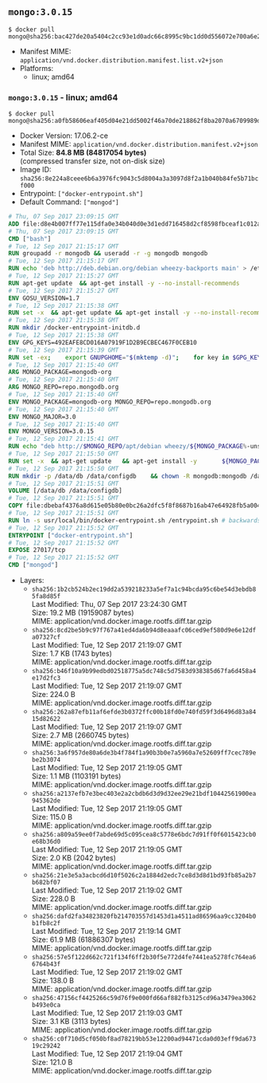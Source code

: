## `mongo:3.0.15`

```console
$ docker pull mongo@sha256:bac427de20a5404c2cc93e1d0adc66c8995c9bc1dd0d556072e700a6e2d2d065
```

-	Manifest MIME: `application/vnd.docker.distribution.manifest.list.v2+json`
-	Platforms:
	-	linux; amd64

### `mongo:3.0.15` - linux; amd64

```console
$ docker pull mongo@sha256:a0fb58606eaf405d04e21dd5002f46a70de218862f8ba2070a6709989d049ab6
```

-	Docker Version: 17.06.2-ce
-	Manifest MIME: `application/vnd.docker.distribution.manifest.v2+json`
-	Total Size: **84.8 MB (84817054 bytes)**  
	(compressed transfer size, not on-disk size)
-	Image ID: `sha256:8e224a8ceee6b6a3976fc9043c5d8004a3a3097d8f2a1b040b84fe5b71bcf000`
-	Entrypoint: `["docker-entrypoint.sh"]`
-	Default Command: `["mongod"]`

```dockerfile
# Thu, 07 Sep 2017 23:09:15 GMT
ADD file:d8e4b007ff77e115dfa0e34b040d0e3d1edd716458d2cf8598fbceaf1c012a5a in / 
# Thu, 07 Sep 2017 23:09:15 GMT
CMD ["bash"]
# Tue, 12 Sep 2017 21:15:17 GMT
RUN groupadd -r mongodb && useradd -r -g mongodb mongodb
# Tue, 12 Sep 2017 21:15:17 GMT
RUN echo 'deb http://deb.debian.org/debian wheezy-backports main' > /etc/apt/sources.list.d/backports.list
# Tue, 12 Sep 2017 21:15:27 GMT
RUN apt-get update 	&& apt-get install -y --no-install-recommends 		ca-certificates 		jq 		numactl 		procps 	&& rm -rf /var/lib/apt/lists/*
# Tue, 12 Sep 2017 21:15:27 GMT
ENV GOSU_VERSION=1.7
# Tue, 12 Sep 2017 21:15:38 GMT
RUN set -x 	&& apt-get update && apt-get install -y --no-install-recommends wget && rm -rf /var/lib/apt/lists/* 	&& wget -O /usr/local/bin/gosu "https://github.com/tianon/gosu/releases/download/$GOSU_VERSION/gosu-$(dpkg --print-architecture)" 	&& wget -O /usr/local/bin/gosu.asc "https://github.com/tianon/gosu/releases/download/$GOSU_VERSION/gosu-$(dpkg --print-architecture).asc" 	&& export GNUPGHOME="$(mktemp -d)" 	&& gpg --keyserver ha.pool.sks-keyservers.net --recv-keys B42F6819007F00F88E364FD4036A9C25BF357DD4 	&& gpg --batch --verify /usr/local/bin/gosu.asc /usr/local/bin/gosu 	&& rm -r "$GNUPGHOME" /usr/local/bin/gosu.asc 	&& chmod +x /usr/local/bin/gosu 	&& gosu nobody true 	&& apt-get purge -y --auto-remove wget
# Tue, 12 Sep 2017 21:15:38 GMT
RUN mkdir /docker-entrypoint-initdb.d
# Tue, 12 Sep 2017 21:15:38 GMT
ENV GPG_KEYS=492EAFE8CD016A07919F1D2B9ECBEC467F0CEB10
# Tue, 12 Sep 2017 21:15:39 GMT
RUN set -ex; 	export GNUPGHOME="$(mktemp -d)"; 	for key in $GPG_KEYS; do 		gpg --keyserver ha.pool.sks-keyservers.net --recv-keys "$key"; 	done; 	gpg --export $GPG_KEYS > /etc/apt/trusted.gpg.d/mongodb.gpg; 	rm -r "$GNUPGHOME"; 	apt-key list
# Tue, 12 Sep 2017 21:15:40 GMT
ARG MONGO_PACKAGE=mongodb-org
# Tue, 12 Sep 2017 21:15:40 GMT
ARG MONGO_REPO=repo.mongodb.org
# Tue, 12 Sep 2017 21:15:40 GMT
ENV MONGO_PACKAGE=mongodb-org MONGO_REPO=repo.mongodb.org
# Tue, 12 Sep 2017 21:15:40 GMT
ENV MONGO_MAJOR=3.0
# Tue, 12 Sep 2017 21:15:40 GMT
ENV MONGO_VERSION=3.0.15
# Tue, 12 Sep 2017 21:15:41 GMT
RUN echo "deb http://$MONGO_REPO/apt/debian wheezy/${MONGO_PACKAGE%-unstable}/$MONGO_MAJOR main" | tee "/etc/apt/sources.list.d/${MONGO_PACKAGE%-unstable}.list"
# Tue, 12 Sep 2017 21:15:50 GMT
RUN set -x 	&& apt-get update 	&& apt-get install -y 		${MONGO_PACKAGE}=$MONGO_VERSION 		${MONGO_PACKAGE}-server=$MONGO_VERSION 		${MONGO_PACKAGE}-shell=$MONGO_VERSION 		${MONGO_PACKAGE}-mongos=$MONGO_VERSION 		${MONGO_PACKAGE}-tools=$MONGO_VERSION 	&& rm -rf /var/lib/apt/lists/* 	&& rm -rf /var/lib/mongodb 	&& mv /etc/mongod.conf /etc/mongod.conf.orig
# Tue, 12 Sep 2017 21:15:50 GMT
RUN mkdir -p /data/db /data/configdb 	&& chown -R mongodb:mongodb /data/db /data/configdb
# Tue, 12 Sep 2017 21:15:51 GMT
VOLUME [/data/db /data/configdb]
# Tue, 12 Sep 2017 21:15:51 GMT
COPY file:dbebaf4376a8d615e05b80e0bc26a2dfc5f8f8687b16ab47e64928fb5a00498d in /usr/local/bin/ 
# Tue, 12 Sep 2017 21:15:51 GMT
RUN ln -s usr/local/bin/docker-entrypoint.sh /entrypoint.sh # backwards compat
# Tue, 12 Sep 2017 21:15:52 GMT
ENTRYPOINT ["docker-entrypoint.sh"]
# Tue, 12 Sep 2017 21:15:52 GMT
EXPOSE 27017/tcp
# Tue, 12 Sep 2017 21:15:52 GMT
CMD ["mongod"]
```

-	Layers:
	-	`sha256:1b2cb524b2ec19dd2a539218233a5ef7a1c94bcda95c6be54d3ebdb85fa8d85f`  
		Last Modified: Thu, 07 Sep 2017 23:24:30 GMT  
		Size: 19.2 MB (19159087 bytes)  
		MIME: application/vnd.docker.image.rootfs.diff.tar.gzip
	-	`sha256:8cd2be5b9c97f767a41ed4da6b94d8eaaafc06ced9ef580d9e6e12dfa07327cf`  
		Last Modified: Tue, 12 Sep 2017 21:19:07 GMT  
		Size: 1.7 KB (1743 bytes)  
		MIME: application/vnd.docker.image.rootfs.diff.tar.gzip
	-	`sha256:b46f10a9b99edbd02518775a5dc748c5d7583d938385d67fa6d458a4e17d2fc3`  
		Last Modified: Tue, 12 Sep 2017 21:19:07 GMT  
		Size: 224.0 B  
		MIME: application/vnd.docker.image.rootfs.diff.tar.gzip
	-	`sha256:262a87efb11af6efde3b0372ffc00b18fd0e740fd59f3d6496d83a8415d82622`  
		Last Modified: Tue, 12 Sep 2017 21:19:07 GMT  
		Size: 2.7 MB (2660745 bytes)  
		MIME: application/vnd.docker.image.rootfs.diff.tar.gzip
	-	`sha256:3a6f957de80a6de3b4f784f1a90b3b0e7a5960a7e52609ff7cec789ebe2b3074`  
		Last Modified: Tue, 12 Sep 2017 21:19:05 GMT  
		Size: 1.1 MB (1103191 bytes)  
		MIME: application/vnd.docker.image.rootfs.diff.tar.gzip
	-	`sha256:a2137efb7e3bec403e2a2cbdb6d3d9d32ee29e21bdf10442561900ea945362de`  
		Last Modified: Tue, 12 Sep 2017 21:19:05 GMT  
		Size: 115.0 B  
		MIME: application/vnd.docker.image.rootfs.diff.tar.gzip
	-	`sha256:a809a59ee0f7abde69d5c095cea8c5778e6bdc7d91ff0f6015423cb0e68b36d0`  
		Last Modified: Tue, 12 Sep 2017 21:19:05 GMT  
		Size: 2.0 KB (2042 bytes)  
		MIME: application/vnd.docker.image.rootfs.diff.tar.gzip
	-	`sha256:21e3e5a3acbcd6d10f5026c2a1884d2edc7ce8d3d8d1bd93fb85a2b7b682bf07`  
		Last Modified: Tue, 12 Sep 2017 21:19:02 GMT  
		Size: 228.0 B  
		MIME: application/vnd.docker.image.rootfs.diff.tar.gzip
	-	`sha256:dafd2fa34823820fb214703557d1453d1a4511ad86596aa9cc3204b0b1fb8c2f`  
		Last Modified: Tue, 12 Sep 2017 21:19:14 GMT  
		Size: 61.9 MB (61886307 bytes)  
		MIME: application/vnd.docker.image.rootfs.diff.tar.gzip
	-	`sha256:57e5f122d662c721f134f6ff2b30f5e772d4fe7441ea5278fc764ea66764b43f`  
		Last Modified: Tue, 12 Sep 2017 21:19:02 GMT  
		Size: 138.0 B  
		MIME: application/vnd.docker.image.rootfs.diff.tar.gzip
	-	`sha256:47156cf4425266c59d76f9e000fd66af882fb3125cd96a3479ea3062b493e0ca`  
		Last Modified: Tue, 12 Sep 2017 21:19:03 GMT  
		Size: 3.1 KB (3113 bytes)  
		MIME: application/vnd.docker.image.rootfs.diff.tar.gzip
	-	`sha256:c0f710d5cf050bf8ad78219bb53e12200ad94471cda0d03eff9da67319c29242`  
		Last Modified: Tue, 12 Sep 2017 21:19:04 GMT  
		Size: 121.0 B  
		MIME: application/vnd.docker.image.rootfs.diff.tar.gzip
